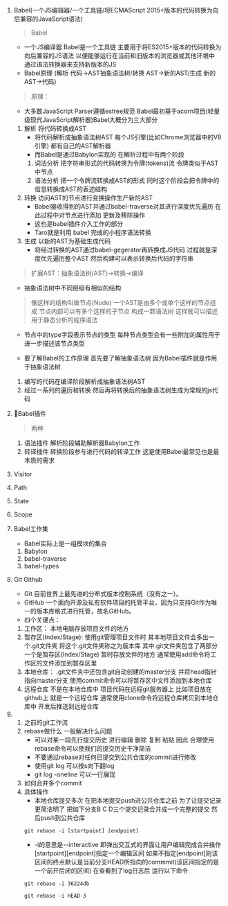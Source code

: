 1. Babel(一个JS编辑器/一个工具链/将ECMAScript 2015+版本的代码转换为向后兼容的JavaScript语法)
    > Babel
    - 一个JS编译器 Babel是一个工具链 主要用于将ES2015+版本的代码转换为向后兼容的JS语法 以便能够运行在当前和旧版本的浏览器或其他环境中 通过语法转换器来支持新版本的JS
    - Babel原理 (解析 代码->AST抽象语法树/转换 AST->新的AST/生成 新的AST->代码)
    > 原理：
    - 大多数JavaScript Parser遵循estree规范 Babel最初基于acorn项目(轻量级现代JavaScript解析器)Babel大概分为三大部分
    1. 解析 将代码转换成AST
        - 将代码解析成抽象语法树AST 每个JS引擎(比如Chrome浏览器中的V8引擎) 都有自己的AST解析器
        - 而Babel是通过Babylon实现的 在解析过程中有两个阶段
        1. 词法分析 把字符串形式的代码转换为令牌(tokens)流 令牌类似于AST中节点 
        2. 语法分析 把一个令牌流转换成AST的形式 同时这个阶段会把令牌中的信息转换成AST的表述结构
    2. 转换 访问AST的节点进行变换操作生产新的AST
        - Babel接收得到的AST并通过babel-traverse对其进行深度优先遍历 在此过程中对节点进行添加 更新及移除操作 
        - 这也是babel插件介入工作的部分
        - Taro就是利用 babel 完成的小程序语法转换
    3. 生成 以新的AST为基础生成代码
        - 将经过转换的AST通过babel-gegerator再转换成JS代码 过程就是深度优先遍历整个AST 然后构建可以表示转换后代码的字符串
    > 扩展AST：抽象语法树(AST)->转换->编译
    - 抽象语法树中不同层级有相似的结构
    > 像这样的结构叫做节点(Node) 一个AST是由多个或单个这样的节点组成 节点内部可以有多个这样的子节点 构成一颗语法树 这样就可以描述用于静态分析的程序语法
    - 节点中的type字段表示节点的类型 每种节点类型会有一些附加的属性用于进一步描述该节点类型

    - 要了解Babel的工作原理 首先要了解抽象语法树 因为Babel插件就是作用于抽象语法树
    1. 编写的代码在编译阶段解析成抽象语法树AST
    2. 经过一系列的遍历和转换 然后再将转换后的抽象语法树生成为常规的js代码
2. Babel插件
    > 两种
    1. 语法插件 解析阶段辅助解析器Babylon工作
    2. 转译插件 转换阶段参与进行代码的转译工作 这是使用Babel最常见也是最本质的需求
3. Visitor
4. Path
5. State
6. Scope
7. Babel工作集
    - Babel实际上是一组模块的集合
    1. Babylon
    2. babel-traverse
    3. babel-types


1. Git Github
    - Git 目前世界上最先进的分布式版本控制系统（没有之一）。
    - GitHub 一个面向开源及私有软件项目的托管平台，因为只支持Git作为唯一的版本库格式进行托管，故名GitHub。
    - 四个关键点：
    1. 工作区：
        本地电脑存放项目文件的地方
    2. 暂存区(Index/Stage):
        使用git管理项目文件时 其本地项目文件会多出一个.git文件夹 将这个.git文件夹称之为版本库 
        其中.git文件夹包含了两部分 
        一个是暂存区(Index/Stage) 暂时存放文件的地方
        通常使用add命令将工作区的文件添加到暂存区里
    3. 本地仓库：
        .git文件夹中还包含git自动创建的master分支 并将head指针指向master分支 使用commit命令可以将暂存区中文件添加到本地仓库
    4. 远程仓库
        不是在本地仓库中 项目代码在远程git服务器上
        比如项目放在github上 就是一个远程仓库
        通常使用clone命令将远程仓库拷贝到本地仓库中
        开发后推送到远程仓库
2. 
    1. 之前的git工作流
    2. rebase做什么 一般解决什么问题
        - 可以对某一段先行提交历史 进行编辑 删除 复制 粘贴 因此 合理使用rebase命令可以使我们的提交历史干净简洁
        - 不要通过rebase对任何已提交到公共仓库的commit进行修改
        - 使用git log 可以按s向下翻log
        - git log -oneline 可以一行展现
    3. 如何合并多个commit
    4. 具体操作 
        - 本地仓库提交多次 在把本地提交push进公共仓库之前 为了让提交记录更简洁明了 把如下分支B C D三个提交记录合并成一个完整的提交 然后push到公共仓库
        ```
        git rebase -i [startpoint] [endpoint]
        ```
        - -i的意思是--interactive 即弹出交互式的界面让用户编辑完成合并操作 [startpoint][endpoint]指定一个编辑区间 如果不指定[endpoint]则该区间的终点默认是当前分支HEAD所指向的commmit(该区间指定的是一个前开后闭的区间) 在查看到了log日志后 运行以下命令
        ```
        git rebase -i 36224db
        ```
        ```
        git rebase -i HEAD-3
        ```




